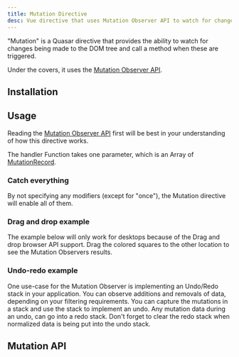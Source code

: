```yaml
---
title: Mutation Directive
desc: Vue directive that uses Mutation Observer API to watch for changes being made to the DOM tree.
---
```


"Mutation" is a Quasar directive that provides the ability to watch for changes being made to the DOM tree and call a method when these are triggered.

Under the covers, it uses the [Mutation Observer API](https://developer.mozilla.org/en-US/docs/Web/API/MutationObserver).

## Installation

<doc-installation directives="Mutation" />

## Usage

Reading the [Mutation Observer API](https://developer.mozilla.org/en-US/docs/Web/API/MutationObserver) first will be best in your understanding of how this directive works.

The handler Function takes one parameter, which is an Array of [MutationRecord](https://developer.mozilla.org/en-US/docs/Web/API/MutationRecord).

### Catch everything

By not specifying any modifiers (except for "once"), the Mutation directive will enable all of them.

<doc-example title="Catch everything" file="Mutation/CatchAll" />

### Drag and drop example

The example below will only work for desktops because of the Drag and drop browser API support. Drag the colored squares to the other location to see the Mutation Observers results.

<doc-example title="Drag and Drop (desktop only)" file="Mutation/DragDrop" />

### Undo-redo example

One use-case for the Mutation Observer is implementing an Undo/Redo stack in your application. You can observe additions and removals of data, depending on your filtering requirements. You can capture the mutations in a stack and use the stack to implement an undo. Any mutation data during an undo, can go into a redo stack. Don't forget to clear the redo stack when normalized data is being put into the undo stack.

<doc-example title="Undo/Redo" file="Mutation/UndoRedo" />

## Mutation API

<doc-api file="Mutation" />
